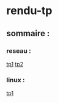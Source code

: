 # rendu-tp

## sommaire :
### reseau :
[tp1](https://github.com/cajou42/rendu-tp/tree/main/reseau/tp1)
[tp2](https://github.com/cajou42/rendu-tp/tree/main/reseau/tp2)
### linux :
[tp1](https://github.com/cajou42/rendu-tp/tree/main/linux/tp1)
